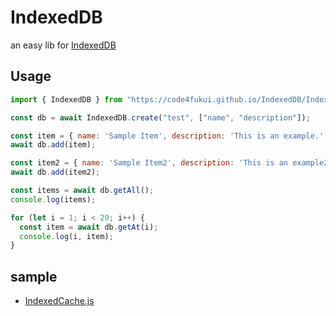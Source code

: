 # IndexedDB

an easy lib for [IndexedDB](https://developer.mozilla.org/en-US/docs/Web/API/IndexedDB_API)

## Usage

```js
import { IndexedDB } from "https://code4fukui.github.io/IndexedDB/IndexedDB.js";

const db = await IndexedDB.create("test", ["name", "description"]);

const item = { name: 'Sample Item', description: 'This is an example.' };
await db.add(item);

const item2 = { name: 'Sample Item2', description: 'This is an example2.' };
await db.add(item2);

const items = await db.getAll();
console.log(items);

for (let i = 1; i < 20; i++) {
  const item = await db.getAt(i);
  console.log(i, item);
}
```

## sample

- [IndexedCache.js](https://github.com/code4fukui/IndexedCache/)
